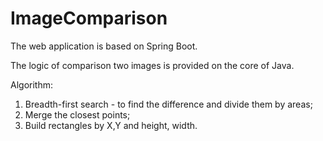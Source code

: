 # ImageComparison

The web application is based on Spring Boot.

The logic of comparison two images is provided on the core of Java.

Algorithm:

1. Breadth-first search - to find the difference and divide them by areas;
2. Merge the closest points;
3. Build rectangles by X,Y and height, width.
